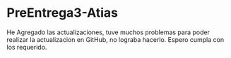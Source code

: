 
# PreEntrega3-Atias

He Agregado las actualizaciones, tuve muchos problemas para poder realizar la actualizacion en GitHub, no lograba hacerlo.
Espero cumpla con los requerido.
